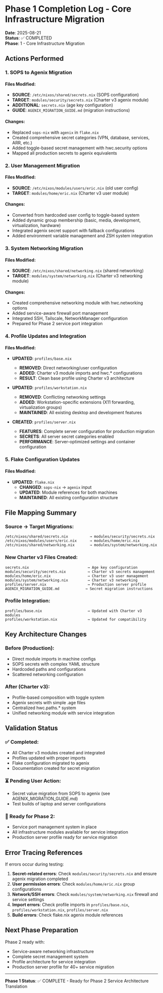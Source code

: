 # Phase 1 Completion Log - Core Infrastructure Migration

**Date**: 2025-08-21  
**Status**: ✅ COMPLETED  
**Phase**: 1 - Core Infrastructure Migration

## Actions Performed

### 1. SOPS to Agenix Migration

#### Files Modified:
- **SOURCE**: `/etc/nixos/shared/secrets.nix` (SOPS configuration)
- **TARGET**: `modules/security/secrets.nix` (Charter v3 agenix module)
- **ADDITIONAL**: `secrets.nix` (age key configuration)
- **GUIDE**: `AGENIX_MIGRATION_GUIDE.md` (migration instructions)

#### Changes:
- Replaced `sops-nix` with `agenix` in `flake.nix`
- Created comprehensive secret categories (VPN, database, services, ARR, etc.)
- Added toggle-based secret management with hwc.security options
- Mapped all production secrets to agenix equivalents

### 2. User Management Migration  

#### Files Modified:
- **SOURCE**: `/etc/nixos/modules/users/eric.nix` (old user config)
- **TARGET**: `modules/home/eric.nix` (Charter v3 user module)

#### Changes:
- Converted from hardcoded user config to toggle-based system
- Added dynamic group membership (basic, media, development, virtualization, hardware)
- Integrated agenix secret support with fallback configurations
- Added environment variable management and ZSH system integration

### 3. System Networking Migration

#### Files Modified:
- **SOURCE**: `/etc/nixos/shared/networking.nix` (shared networking)
- **TARGET**: `modules/system/networking.nix` (Charter v3 networking module)

#### Changes:
- Created comprehensive networking module with hwc.networking options
- Added service-aware firewall port management
- Integrated SSH, Tailscale, NetworkManager configuration
- Prepared for Phase 2 service port integration

### 4. Profile Updates and Integration

#### Files Modified:
- **UPDATED**: `profiles/base.nix`
  - **REMOVED**: Direct networking/user configuration
  - **ADDED**: Charter v3 module imports and hwc.* configurations
  - **RESULT**: Clean base profile using Charter v3 architecture

- **UPDATED**: `profiles/workstation.nix`  
  - **REMOVED**: Conflicting networking settings
  - **ADDED**: Workstation-specific extensions (X11 forwarding, virtualization groups)
  - **MAINTAINED**: All existing desktop and development features

- **CREATED**: `profiles/server.nix`
  - **FEATURES**: Complete server configuration for production migration
  - **SECRETS**: All server secret categories enabled
  - **PERFORMANCE**: Server-optimized settings and container configuration

### 5. Flake Configuration Updates

#### Files Modified:
- **UPDATED**: `flake.nix`
  - **CHANGED**: `sops-nix` → `agenix` input
  - **UPDATED**: Module references for both machines
  - **MAINTAINED**: All existing configuration structure

## File Mapping Summary

### Source → Target Migrations:
```
/etc/nixos/shared/secrets.nix          → modules/security/secrets.nix
/etc/nixos/modules/users/eric.nix      → modules/home/eric.nix  
/etc/nixos/shared/networking.nix       → modules/system/networking.nix
```

### New Charter v3 Files Created:
```
secrets.nix                           → Age key configuration
modules/security/secrets.nix          → Charter v3 secrets management
modules/home/eric.nix                 → Charter v3 user management
modules/system/networking.nix         → Charter v3 networking
profiles/server.nix                   → Production server profile
AGENIX_MIGRATION_GUIDE.md            → Secret migration instructions
```

### Profile Integration:
```
profiles/base.nix                     → Updated with Charter v3 modules
profiles/workstation.nix              → Updated for compatibility
```

## Key Architecture Changes

### Before (Production):
- Direct module imports in machine configs
- SOPS secrets with complex YAML structure  
- Hardcoded paths and configurations
- Scattered networking configuration

### After (Charter v3):
- Profile-based composition with toggle system
- Agenix secrets with simple .age files
- Centralized hwc.paths.* system
- Unified networking module with service integration

## Validation Status

### ✅ Completed:
- All Charter v3 modules created and integrated
- Profiles updated with proper imports
- Flake configuration migrated to agenix
- Documentation created for secret migration

### ⏳ Pending User Action:
- Secret value migration from SOPS to agenix (see AGENIX_MIGRATION_GUIDE.md)
- Test builds of laptop and server configurations

### 🚀 Ready for Phase 2:
- Service port management system in place
- All infrastructure modules available for service integration
- Production server profile ready for service migration

## Error Tracing References

If errors occur during testing:

1. **Secret-related errors**: Check `modules/security/secrets.nix` and ensure agenix migration completed
2. **User permission errors**: Check `modules/home/eric.nix` group configurations
3. **Network/SSH errors**: Check `modules/system/networking.nix` firewall and service settings
4. **Import errors**: Check profile imports in `profiles/base.nix`, `profiles/workstation.nix`, `profiles/server.nix`
5. **Build errors**: Check flake.nix agenix module references

## Next Phase Preparation

Phase 2 ready with:
- Service-aware networking infrastructure
- Complete secret management system  
- Profile architecture for service integration
- Production server profile for 40+ service migration

---
**Phase 1 Status**: ✅ COMPLETE - Ready for Phase 2 Service Architecture Translation